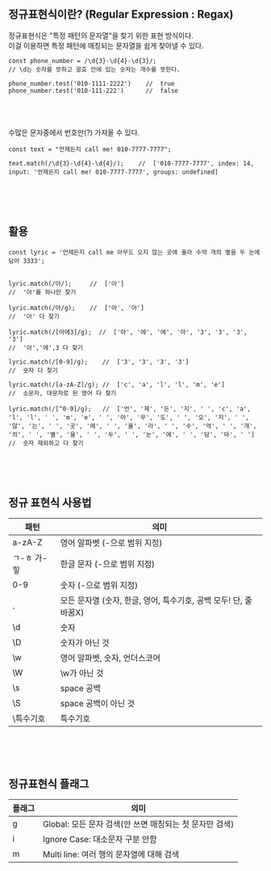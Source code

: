 ## 정규표현식이란? (Regular Expression : Regax)
정규표현식은 "특정 패턴의 문자열"을 찾기 위한 표현 방식이다. <br>
이걸 이용하면 특정 패턴에 매칭되는 문자열을 쉽게 찾아낼 수 있다.<br>

```
const phone_number = /\d{3}-\d{4}-\d{3}/;
// \d는 숫자를 뜻하고 괄호 안에 있는 숫자는 개수를 뜻한다.

phone_number.test('010-1111-2222')    //  true
phone_number.test('010-111-222')      //  false
```
<br><br><br>
수많은 문자중에서 번호만(?) 가져올 수 있다.
```
const text = "언제든지 call me! 010-7777-7777";

text.match(/\d{3}-\d{4}-\d{4}/);    //  ['010-7777-7777', index: 14, input: '언제든지 call me! 010-7777-7777', groups: undefined]
```
<br><br><br>

## 활용
```
const lyric = '언제든지 call me 아무도 오지 않는 곳에 올라 수억 개의 별을 두 눈에 담아 3333';


lyric.match(/아/);     //  ['아']
//  '아'를 하나만 찾기

lyric.match(/아/g);    //  ['아', '아']
//  '아' 다 찾기

lyric.match(/[아에3]/g);  //  ['아', '에', '에', '아', '3', '3', '3', '3']
//  '아','에',3 다 찾기

lyric.match(/[0-9]/g);    //  ['3', '3', '3', '3']
//  숫자 다 찾기

lyric.match(/[a-zA-Z]/g); //  ['c', 'a', 'l', 'l', 'm', 'e']
//  소문자, 대문자로 된 영어 다 찾기

lyric.match(/[^0-9]/g);   //  ['언', '제', '든', '지', ' ', 'c', 'a', 'l', 'l', ' ', 'm', 'e', ' ', '아', '무', '도', ' ', '오', '지', ' ', '않', '는', ' ', '곳', '에', ' ', '올', '라', ' ', '수', '억', ' ', '개', '의', ' ', '별', '을', ' ', '두', ' ', '눈', '에', ' ', '담', '아', ' ']
//  숫자 제외하고 다 찾기
```
<br><br><br>
## 정규 표현식 사용법
| 패턴 | 의미 |
|---|---|
|a-zA-Z |영어 알파벳 (-으로 범위 지정) |
|ㄱ-ㅎ 가-힣 |한글 문자 (-으로 범위 지정) |
|0-9 |숫자 (-으로 범위 지정) |
|. |모든 문자열 (숫자, 한글, 영어, 특수기호, 공백 모두! 단, 줄바꿈X) |
|\d |숫자 |
|\D |숫자가 아닌 것 |
|\w |영어 알파벳, 숫자, 언더스코어 |
|\W | \w가 아닌 것|
|\s |space 공백 |
|\S |space 공백이 아닌 것 |
|\특수기호 |특수기호 |

<br><br><br>
## 정규표현식 플래그
|플래그 |의미 |
|---|---|
|g |Global: 모든 문자 검색(안 쓰면 매칭되는 첫 문자만 검색) |
|i |Ignore Case: 대소문자 구분 안함 |
|m |Multi line: 여러 행의 문자열에 대해 검색 |
